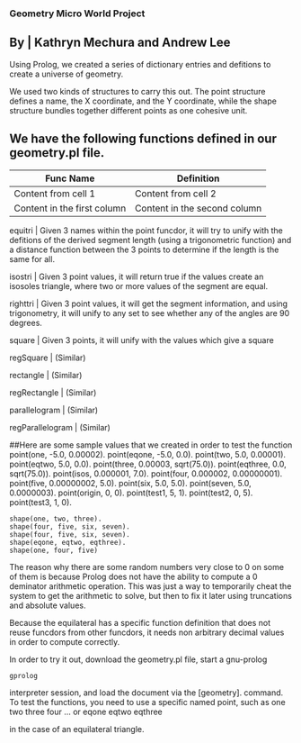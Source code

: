 ### Geometry Micro World Project

## By | Kathryn Mechura and Andrew Lee

Using Prolog, we created a series of dictionary entries and defitions to create a universe of geometry.

We used two kinds of structures to carry this out. The point structure defines a name, the X coordinate, and the Y coordinate, while the shape structure bundles together different points as one cohesive unit.

## We have the following functions defined in our geometry.pl file.

Func Name | Definition
-------- | ---------------------------------------------------
Content from cell 1 | Content from cell 2
Content in the first column | Content in the second column

equitri | Given 3 names within the point funcdor, it will try to unify with the defitions of the derived segment length (using a trigonometric function) and a distance function between the 3 points to determine if the length is the same for all.

isostri | Given 3 point values, it will return true if the values create an isosoles triangle, where two or more values of the segment are equal.

righttri | Given 3 point values, it will get the segment information, and using trigonometry, it will unify to any set to see whether any of the angles are 90 degrees.

square | Given 3 points, it will unify with the values which give a square

regSquare | (Similar)

rectangle | (Similar)

regRectangle | (Similar)

parallelogram | (Similar)

regParallelogram | (Similar)



##Here are some sample values that we created in order to test the function
    point(one, -5.0, 0.00002).
    point(eqone, -5.0, 0.0).
    point(two, 5.0, 0.00001).
    point(eqtwo, 5.0, 0.0).
    point(three, 0.00003, sqrt(75.0)).
    point(eqthree, 0.0, sqrt(75.0)).
    point(isos, 0.000001, 7.0).
    point(four, 0.000002, 0.00000001).
    point(five, 0.00000002, 5.0).
    point(six, 5.0, 5.0).
    point(seven, 5.0, 0.0000003).
    point(origin, 0, 0).
    point(test1, 5, 1).
    point(test2, 0, 5).
    point(test3, 1, 0).


    shape(one, two, three).
    shape(four, five, six, seven).
    shape(four, five, six, seven).
    shape(eqone, eqtwo, eqthree).
    shape(one, four, five)


The reason why there are some random numbers very close to 0 on some of them is because Prolog does not have the ability to compute a 0 deminator arithmetic operation. This was just a way to temporarily cheat the system to get the arithmetic to solve, but then to fix it later using truncations and absolute values.

Because the equilateral has a specific function definition that does not reuse funcdors from other funcdors, it needs non arbitrary decimal values in order to compute correctly.



In order to try it out, download the geometry.pl file, start a gnu-prolog

    gprolog
interpreter session, and load the document via the
    [geometry].
command. To test the functions, you need to use a specific named point, such as
    one
    two
    three
    four
    ...
or
    eqone
    eqtwo
    eqthree

in the case of an equilateral triangle.
